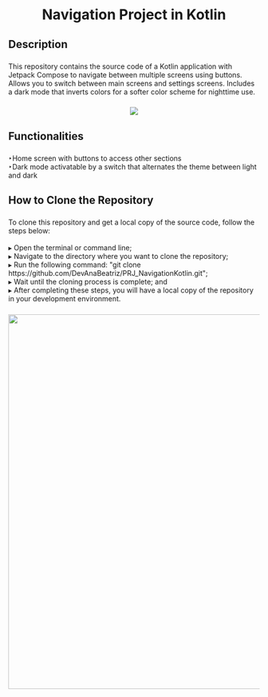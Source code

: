 <h1 align="center">Navigation Project in Kotlin</h1>

###

<h2 align="left">Description</h2>

###

<p align="left">This repository contains the source code of a Kotlin application with Jetpack Compose to navigate between multiple screens using buttons. Allows you to switch between main screens and settings screens. Includes a dark mode that inverts colors for a softer color scheme for nighttime use.</p>

###

<div align="center">
  <img  src="https://github.com/DevAnaBeatriz/PRJ_NavigationKotlin/blob/main/navigation_app.gif"  />
</div>


###

<h2 align="left">Functionalities</h2>

###

<p align="left">‣Home screen with buttons to access other sections<br>‣Dark mode activatable by a switch that alternates the theme between light and dark</p>

###

<h2 align="left">How to Clone the Repository</h2>

###

<p align="left">To clone this repository and get a local copy of the source code, follow the steps below:<br><br>▸ Open the terminal or command line;<br>▸ Navigate to the directory where you want to clone the repository;<br>▸ Run the following command: "git clone https://github.com/DevAnaBeatriz/PRJ_NavigationKotlin.git";<br>▸ Wait until the cloning process is complete; and<br>▸ After completing these steps, you will have a local copy of the repository in your development environment.</p>

###











<div align="center">
  <img height="750" src="https://cdn.discordapp.com/attachments/914572071114264659/1156681384388206763/gif_app3.gif?ex=6515dafc&is=6514897c&hm=9cfd18f6fb4a5d73092bd5d30efb52826271a2599e079c85b818eb55b7e41677&"  />
</div>

###
